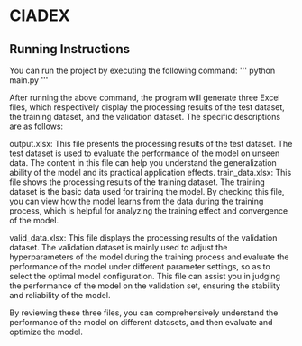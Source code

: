 # CIADEX

## Running Instructions
You can run the project by executing the following command:
'''
python main.py
'''

After running the above command, the program will generate three Excel files, which respectively display the processing results of the test dataset, the training dataset, and the validation dataset. The specific descriptions are as follows:  

output.xlsx: This file presents the processing results of the test dataset. The test dataset is used to evaluate the performance of the model on unseen data. The content in this file can help you understand the generalization ability of the model and its practical application effects.
train_data.xlsx: This file shows the processing results of the training dataset. The training dataset is the basic data used for training the model. By checking this file, you can view how the model learns from the data during the training process, which is helpful for analyzing the training effect and convergence of the model.  

valid_data.xlsx: This file displays the processing results of the validation dataset. The validation dataset is mainly used to adjust the hyperparameters of the model during the training process and evaluate the performance of the model under different parameter settings, so as to select the optimal model configuration. This file can assist you in judging the performance of the model on the validation set, ensuring the stability and reliability of the model.  

By reviewing these three files, you can comprehensively understand the performance of the model on different datasets, and then evaluate and optimize the model.
